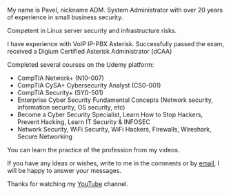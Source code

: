 My name is Pavel, nickname ADM.
System Administrator with over 20 years of experience in small business security.

Competent in Linux server security and infrastructure risks.

I have experience with VoIP IP-PBX Asterisk. Successfully passed the exam, received a Digium Certified Asterisk Administrator (dCAA)

Completed several courses on the Udemy platform:
- CompTIA Network+ (N10-007)
- CompTIA CySA+ Cybersecurity Analyst (CS0-001)
- CompTIA Security+ (SY0-501)
- Enterprise Cyber Security Fundamental Concepts (Network security, information security, OS security, etc)
- Become a Cyber Security Specialist, Learn How to Stop Hackers, Prevent Hacking, Learn IT Security & INFOSEC
- Network Security, WiFi Security, WiFi Hackers, Firewalls, Wireshark, Secure Networking

You can learn the practice of the profession from my videos.

If you have any ideas or wishes, write to me in the comments or by [email](mailto:contact@admworkshop.com), I will be happy to answer your messages.

Thanks for watching my [YouTube](https://www.youtube.com/@admworkshop) channel.
